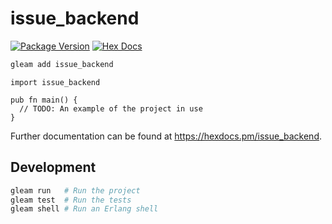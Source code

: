 # issue_backend

[![Package Version](https://img.shields.io/hexpm/v/issue_backend)](https://hex.pm/packages/issue_backend)
[![Hex Docs](https://img.shields.io/badge/hex-docs-ffaff3)](https://hexdocs.pm/issue_backend/)

```sh
gleam add issue_backend
```
```gleam
import issue_backend

pub fn main() {
  // TODO: An example of the project in use
}
```

Further documentation can be found at <https://hexdocs.pm/issue_backend>.

## Development

```sh
gleam run   # Run the project
gleam test  # Run the tests
gleam shell # Run an Erlang shell
```
